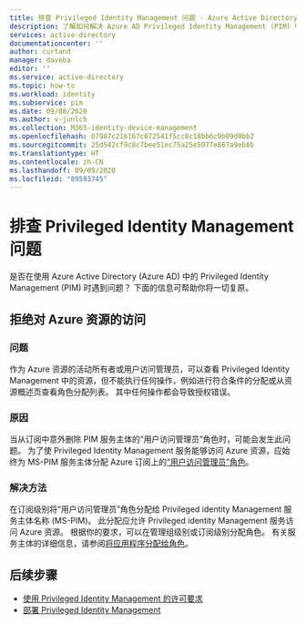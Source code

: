 ```yaml
---
title: 排查 Privileged Identity Management 问题 - Azure Active Directory | Microsoft Docs
description: 了解如何解决 Azure AD Privileged Identity Management (PIM) 中角色的系统错误。
services: active-directory
documentationcenter: ''
author: curtand
manager: daveba
editor: ''
ms.service: active-directory
ms.topic: how-to
ms.workload: identity
ms.subservice: pim
ms.date: 09/08/2020
ms.author: v-junlch
ms.collection: M365-identity-device-management
ms.openlocfilehash: 07987c216167c072541f5cc8c18bb6c9b09d0bb2
ms.sourcegitcommit: 25d542cf9c8c7bee51ec75a25e5077e867a9eb8b
ms.translationtype: HT
ms.contentlocale: zh-CN
ms.lasthandoff: 09/09/2020
ms.locfileid: "89593745"
---
```

# <a name="troubleshoot-a-problem-with-privileged-identity-management"></a>排查 Privileged Identity Management 问题

是否在使用 Azure Active Directory (Azure AD) 中的 Privileged Identity Management (PIM) 时遇到问题？ 下面的信息可帮助你将一切复原。

## <a name="access-to-azure-resources-denied"></a>拒绝对 Azure 资源的访问

### <a name="problem"></a>问题

作为 Azure 资源的活动所有者或用户访问管理员，可以查看 Privileged Identity Management 中的资源，但不能执行任何操作，例如进行符合条件的分配或从资源概述页查看角色分配列表。 其中任何操作都会导致授权错误。

### <a name="cause"></a>原因

当从订阅中意外删除 PIM 服务主体的“用户访问管理员”角色时，可能会发生此问题。 为了使 Privileged Identity Management 服务能够访问 Azure 资源，应始终为 MS-PIM 服务主体分配 Azure 订阅上的[“用户访问管理员”角色](../../role-based-access-control/built-in-roles.md#user-access-administrator)。

### <a name="resolution"></a>解决方法

在订阅级别将“用户访问管理员”角色分配给 Privileged identity Management 服务主体名称 (MS-PIM)。 此分配应允许 Privileged identity Management 服务访问 Azure 资源。 根据你的要求，可以在管理组级别或订阅级别分配角色。 有关服务主体的详细信息，请参阅[将应用程序分配给角色](../develop/howto-create-service-principal-portal.md#assign-a-role-to-the-application)。

## <a name="next-steps"></a>后续步骤

- [使用 Privileged Identity Management 的许可要求](subscription-requirements.md)
- [部署 Privileged Identity Management](pim-deployment-plan.md)

